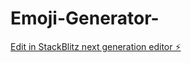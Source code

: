 # Emoji-Generator-

[Edit in StackBlitz next generation editor ⚡️](https://stackblitz.com/~/github.com/raktimux24/Emoji-Generator-)
